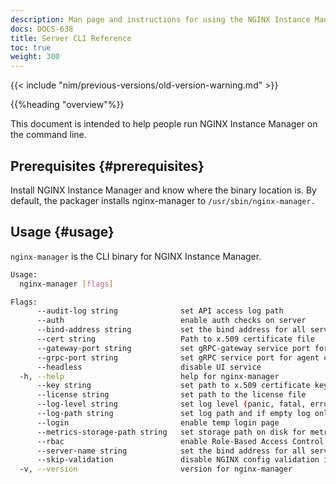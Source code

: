 ```yaml
---
description: Man page and instructions for using the NGINX Instance Manager CLI.
docs: DOCS-638
title: Server CLI Reference
toc: true
weight: 300
---
```


{{< include "nim/previous-versions/old-version-warning.md" >}}

{{%heading "overview"%}}

This document is intended to help people run NGINX Instance Manager on the command line.

## Prerequisites {#prerequisites}

Install NGINX Instance Manager and know where the binary location is. By default, the packager installs nginx-manager to `/usr/sbin/nginx-manager.`

## Usage {#usage}

`nginx-manager` is the CLI binary for NGINX Instance Manager.

```bash
Usage:
  nginx-manager [flags]

Flags:
      --audit-log string              set API access log path
      --auth                          enable auth checks on server
      --bind-address string           set the bind address for all service ports (default "localhost")
      --cert string                   Path to x.509 certificate file
      --gateway-port string           set gRPC-gateway service port for API and UI (default "11000")
      --grpc-port string              set gRPC service port for agent communication (default "10000")
      --headless                      disable UI service
  -h, --help                          help for nginx-manager
      --key string                    set path to x.509 certificate key file
      --license string                set path to the license file
      --log-level string              set log level (panic, fatal, error, info, debug, trace, info) (default "info")
      --log-path string               set log path and if empty log only to stdout/stderr (default "/var/log/nginx-manager/")
      --login                         enable temp login page
      --metrics-storage-path string   set storage path on disk for metrics (default "/tmp/metrics")
      --rbac                          enable Role-Based Access Control
      --server-name string            set the bind address for all service ports
      --skip-validation               disable NGINX config validation in editor
  -v, --version                       version for nginx-manager
```

